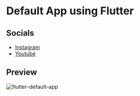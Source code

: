 # Default App using Flutter
## Socials
* [Instagram](https://www.instagram.com/farahansubhan)
* [Youtube](https://www.youtube.com/channel/UCg2remrdFSrX2P6YWAFkL0w)

## Preview
![flutter-default-app](https://user-images.githubusercontent.com/20633917/176235857-d779fef7-eb31-413b-8617-56c8fc1a7a39.gif)